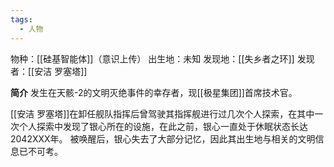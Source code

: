 ```yaml
---
tags:
  - 人物
---
```

物种：[[硅基智能体]]（意识上传）
出生地：未知
发现地：[[失乡者之环]]
发现者：[[安洁 罗塞塔]]


**简介**
发生在天骸-2的文明灭绝事件的幸存者，现[[极星集团]]首席技术官。

[[安洁 罗塞塔]]在卸任舰队指挥后曾驾驶其指挥舰进行过几次个人探索，在其中一次个人探索中发现了银心所在的设施，在此之前，银心一直处于休眠状态长达2042XXX年。
被唤醒后，银心失去了大部分记忆，因此其出生地与相关的文明信息已不可考。
